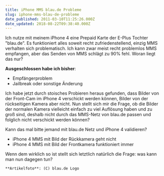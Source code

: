 ```yaml
---
title: iPhone MMS blau.de Probleme
slug: iphone-mms-blau-de-probleme
date_published: 2011-03-10T11:25:26.000Z
date_updated: 2018-08-22T09:38:40.000Z
---
```


Ich nutze mit meinem iPhone 4 eine Prepaid Karte der E-Plus Tochter "blau.de". Es funktioniert alles soweit recht zufriedenstellend, einzig MMS verhalten sich problematisch. Ich kann zwar meist recht problemlos MMS empfangen, aber das Senden von MMS schlägt zu 90% fehl. Woran liegt das nur?

**Ausgeschlossen habe ich bisher**:

- Empfängerproblem
- Jailbreak oder sonstige Änderung

Ich habe jetzt durch stoisches Probieren heraus gefunden, dass Bilder von der Front-Cam im iPhone 4 verschickt werden können, Bilder von der rückseitigen Kamera aber nicht. Nun stellt sich mir die Frage, ob die Bilder der normalen Kamera vielleicht einfach zu viel Auflösung haben und zu groß sind, deshalb nicht durch das MMS-Netz von blau.de passen und folglich nicht verschickt werden können?

Kann das mal bitte jemand mit blau.de Netz und iPhone 4 validieren?

- iPhone 4 MMS mit Bild der Rückkamera geht nicht
- iPhone 4 MMS mit Bild der Frontkamera funktioniert immer

Wenn dem wirklich so ist stellt sich letztlich natürlich die Frage: was kann man nun dagegen tun?

`**Artikelfoto**: (C) blau.de Logo`
